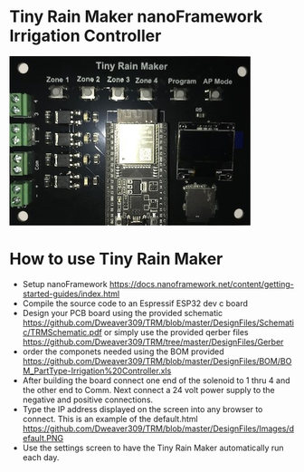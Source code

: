 # Tiny Rain Maker nanoFramework Irrigation Controller
![ScreenShot](https://github.com/Dweaver309/TRM/blob/master/DesignFiles/Images/TRMFront.jpg )

#  How to use Tiny Rain Maker 
* Setup nanoFramework https://docs.nanoframework.net/content/getting-started-guides/index.html
* Compile the source code to an Espressif ESP32 dev c board
* Design your PCB board using the provided schematic  https://github.com/Dweaver309/TRM/blob/master/DesignFiles/Schematic/TRMSchematic.pdf
or simply use the provided qerber files https://github.com/Dweaver309/TRM/tree/master/DesignFiles/Gerber
* order the componets needed using the BOM provided https://github.com/Dweaver309/TRM/blob/master/DesignFiles/BOM/BOM_PartType-Irrigation%20Controller.xls
* After building the board connect one end of the solenoid to 1 thru 4 and the other end to Comm. Next connect 
a 24 volt power supply to the negative and positive connections.
* Type the IP address displayed on the screen into any browser to connect. This is an example of the default.html https://github.com/Dweaver309/TRM/blob/master/DesignFiles/Images/default.PNG 
* Use the settings screen to have the  Tiny Rain Maker automatically run each day. 

